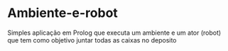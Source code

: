 # Ambiente-e-robot

Simples aplicação em Prolog que executa um ambiente e um ator (robot) que tem como objetivo juntar todas as caixas no deposito
